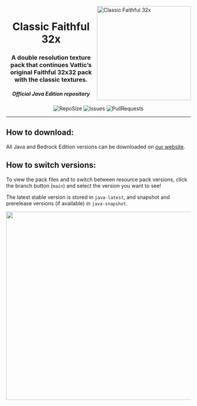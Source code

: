 <img src="https://database.faithfulpack.net/images/branding/logos/transparent/hd/cf32_logo.png?w=256" alt="Classic Faithful 32x" align="right" height="256px">
<div align="center">
  <h1>Classic Faithful 32x</h1>
  <h3>A double resolution texture pack that continues Vattic’s original Faithful 32x32 pack with the classic textures.</h3>
  <h5><i>Official Java Edition repository</i></h5>

  ![RepoSize](https://img.shields.io/github/repo-size/ClassicFaithful/32x-Programmer-Art)
  ![Issues](https://img.shields.io/github/issues/ClassicFaithful/32x-Programmer-Art)
  ![PullRequests](https://img.shields.io/github/issues-pr/ClassicFaithful/32x-Programmer-Art)
</div>

---

## How to download:
All Java and Bedrock Edition versions can be downloaded on [our website](https://faithfulpack.net/classicfaithful/32x-programmer-art).

## How to switch versions:
To view the pack files and to switch between resource pack versions, click the branch button (`main`) and select the version you want to see! 

The latest stable version is stored in `java-latest`, and snapshot and prerelease versions (if available) in `java-snapshot`.

<img src="https://user-images.githubusercontent.com/75297863/163904169-6ab97237-946c-4cf2-be60-3909a464d308.png" align="center" height="512px">
